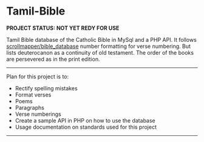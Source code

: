 # Tamil-Bible

**PROJECT STATUS: NOT YET REDY FOR USE**

Tamil Bible database of the Catholic Bible in MySql and a PHP API. It follows [scrollmapper/bible_database](https://github.com/scrollmapper/bible_databases) number formatting for verse numbering. But lists deuterocanon as a continuity of old testament. The order of the books are persevered as in the print edition.

---

Plan for this project is to:

* Rectify spelling mistakes
* Format verses
 * Poems
 * Paragraphs
 * Verse numberings
* Create a sample API in PHP on how to use the database
* Usage documentation on standards used for this project

---
